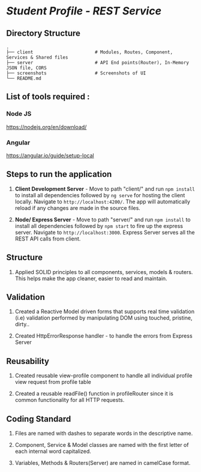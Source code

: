 # *Student Profile - REST Service*

## Directory Structure
    .   
	├── client                       # Modules, Routes, Component, Services & Shared files   
    ├── server                       # API End points(Router), In-Memory JSON file, CORS
    ├── screenshots                  # Screenshots of UI
    └── README.md

## List of tools required :

### Node JS

https://nodejs.org/en/download/

### Angular

https://angular.io/guide/setup-local

## Steps to run the application

1. **Client Development Server** - Move to path "client/" and run `npm install` to install all dependencies followed by `ng serve` for hosting the client locally. Navigate to `http://localhost:4200/`. The app will automatically reload if any changes are made in the source files.

2. **Node/ Express Server** - Move to path "server/" and run `npm install` to install all dependencies followed by `npm start` to fire up the express server. Navigate to `http://localhost:3000`. Express Server serves all the REST API calls from client.

## Structure

1. Applied SOLID principles to all components, services, models & routers. This helps make the app cleaner, easier to read and maintain.

## Validation

1. Created a Reactive Model driven forms that supports real time validation (i.e) validation performed by manipulating DOM using touched, pristine, dirty..

2. Created HttpErrorResponse handler - to handle the errors from Express Server

## Reusability

1. Created reusable view-profile component to handle all individual profile view request from profile table

2. Created a reusable readFile() function in profileRouter since it is common functionality for all HTTP requests.

## Coding Standard

1. Files are named with dashes to separate words in the descriptive name.

2. Component, Service & Model classes are named with the first letter of each internal word capitalized.

3. Variables, Methods & Routers(Server) are named in camelCase format.